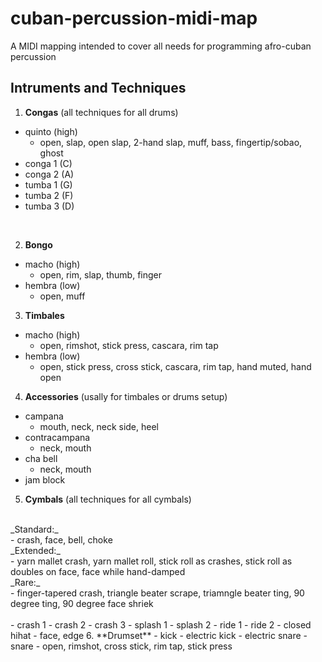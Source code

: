 # cuban-percussion-midi-map
A MIDI mapping intended to cover all needs for programming afro-cuban percussion

## Intruments and Techniques

1. **Congas** (all techniques for all drums)
- quinto (high)
  - open, slap, open slap, 2-hand slap, muff, bass, fingertip/sobao, ghost
- conga 1 (C)
- conga 2 (A)
- tumba 1 (G)
- tumba 2 (F)
- tumba 3 (D)
  
 <br>
 
2. **Bongo**
- macho (high)
  - open, rim, slap, thumb, finger
- hembra (low)
  - open, muff

3. **Timbales**
- macho (high)
  - open, rimshot, stick press, cascara, rim tap
- hembra (low)
  - open, stick press, cross stick, cascara, rim tap, hand muted, hand open
4. **Accessories** (usally for timbales or drums setup)
- campana
  - mouth, neck, neck side, heel
- contracampana
  - neck, mouth
- cha bell
  - neck, mouth
- jam block
5. **Cymbals** (all techniques for all cymbals) 
<br>
_Standard:_ <br>
- crash, face, bell, choke <br>
_Extended:_ <br>
- yarn mallet crash, yarn mallet roll, stick roll as crashes, stick roll as doubles on face, face while hand-damped <br>
_Rare:_ <br>
- finger-tapered crash, triangle beater scrape, triamngle beater ting, 90 degree ting, 90 degree face shriek <br>
<br>
- crash 1
- crash 2
- crash 3
- splash 1
- splash 2
- ride 1
- ride 2
- closed hihat
  - face, edge
6. **Drumset**
- kick
- electric kick
- electric snare
- snare
  - open, rimshot, cross stick, rim tap, stick press
  
